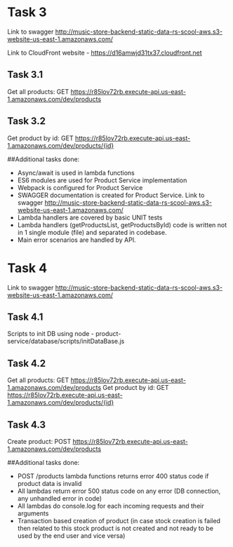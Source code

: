 # Task 3

Link to swagger http://music-store-backend-static-data-rs-scool-aws.s3-website-us-east-1.amazonaws.com/

Link to CloudFront website - https://d16amwjd31tx37.cloudfront.net

## Task 3.1
Get all products: GET https://r85lov72rb.execute-api.us-east-1.amazonaws.com/dev/products

## Task 3.2
Get  product by id: GET https://r85lov72rb.execute-api.us-east-1.amazonaws.com/dev/products/{id}

##Additional tasks done:
- Async/await is used in lambda functions
- ES6 modules are used for Product Service implementation
- Webpack is configured for Product Service
- SWAGGER documentation is created for Product Service. Link to swagger http://music-store-backend-static-data-rs-scool-aws.s3-website-us-east-1.amazonaws.com/
- Lambda handlers are covered by basic UNIT tests 
- Lambda handlers (getProductsList, getProductsById) code is written not in 1 single module (file) and separated in codebase.
- Main error scenarios are handled by API.

# Task 4

Link to swagger http://music-store-backend-static-data-rs-scool-aws.s3-website-us-east-1.amazonaws.com/

## Task 4.1
Scripts to init DB using node - product-service/database/scripts/initDataBase.js

## Task 4.2
Get all products: GET https://r85lov72rb.execute-api.us-east-1.amazonaws.com/dev/products
Get product by id: GET https://r85lov72rb.execute-api.us-east-1.amazonaws.com/dev/products/{id}

## Task 4.3
Create product: POST https://r85lov72rb.execute-api.us-east-1.amazonaws.com/dev/products

##Additional tasks done:
- POST /products lambda functions returns error 400 status code if product data is invalid
- All lambdas return error 500 status code on any error (DB connection, any unhandled error in code)
- All lambdas do console.log for each incoming requests and their arguments
- Transaction based creation of product (in case stock creation is failed then related to this stock product is not created and not ready to be used by the end user and vice versa)
